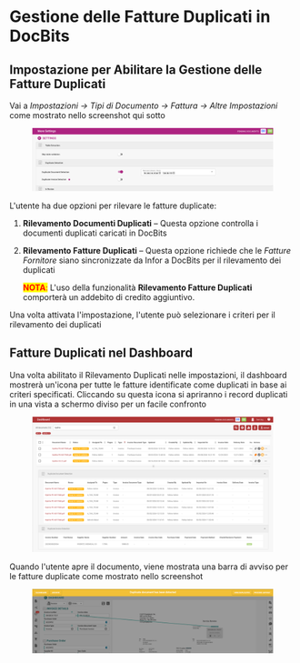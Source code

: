 # Gestione delle Fatture Duplicati in DocBits

## Impostazione per Abilitare la Gestione delle Fatture Duplicati

Vai a _Impostazioni → Tipi di Documento → Fattura → Altre Impostazioni_ come mostrato nello screenshot qui sotto

<figure><img src="../../.gitbook/assets/duplicate_invoice handling.png" alt=""><figcaption></figcaption></figure>

L'utente ha due opzioni per rilevare le fatture duplicate:

1. **Rilevamento Documenti Duplicati** – Questa opzione controlla i documenti duplicati caricati in DocBits
2.  **Rilevamento Fatture Duplicati** – Questa opzione richiede che le _Fatture Fornitore_ siano sincronizzate da Infor a DocBits per il rilevamento dei duplicati

    <mark style="color:red;">**NOTA**</mark><mark style="color:red;">:</mark> L'uso della funzionalità **Rilevamento Fatture Duplicati** comporterà un addebito di credito aggiuntivo.

Una volta attivata l'impostazione, l'utente può selezionare i criteri per il rilevamento dei duplicati

## Fatture Duplicati nel Dashboard

Una volta abilitato il Rilevamento Duplicati nelle impostazioni, il dashboard mostrerà un'icona per tutte le fatture identificate come duplicati in base ai criteri specificati. Cliccando su questa icona si apriranno i record duplicati in una vista a schermo diviso per un facile confronto

<figure><img src="../../.gitbook/assets/duplicate_invoice handling2.png" alt=""><figcaption></figcaption></figure>

Quando l'utente apre il documento, viene mostrata una barra di avviso per le fatture duplicate come mostrato nello screenshot

<figure><img src="../../.gitbook/assets/duplicate_invoice handling3.png" alt=""><figcaption></figcaption></figure>
